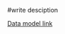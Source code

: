 #write desciption

[Data model link](https://app.eraser.io/workspace/G9AlzYPmVXq5qkp70NFT?origin=share)